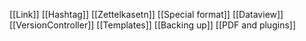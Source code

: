 [[Link]]
[[Hashtag]]
[[Zettelkasetn]]
[[Special format]]
[[Dataview]]
[[VersionController]]
[[Templates]]
[[Backing up]]
[[PDF and plugins]]